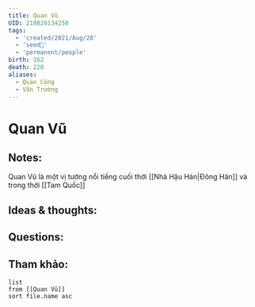 ```yaml
---
title: Quan Vũ
UID: 210828134258
tags:
  - 'created/2021/Aug/28'
  - 'seed🥜'
  - 'permanent/people'
birth: 162
death: 220
aliases:
  - Quan Công
  - Vân Trường
---
```

# Quan Vũ

## Notes:
Quan Vũ là một vị tướng nổi tiếng cuối thời [[Nhà Hậu Hán|Đông Hán]] và trong thời [[Tam Quốc]]

## Ideas & thoughts:

## Questions:


## Tham khảo:
```dataview
list
from [[Quan Vũ]]
sort file.name asc
```